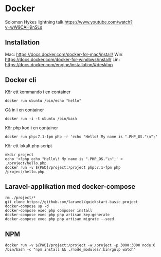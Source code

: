 # Docker

Solomon Hykes lightning talk
https://www.youtube.com/watch?v=wW9CAH9nSLs


## Installation

Mac: https://docs.docker.com/docker-for-mac/install/
Win: https://docs.docker.com/docker-for-windows/install/
Lin: https://docs.docker.com/engine/installation/#desktop


## Docker cli

Kör ett kommando i en container

    docker run ubuntu /bin/echo "hello"

Gå in i en container

    docker run -i -t ubuntu /bin/bash

Kör php kod i en container

    docker run php:7.1-fpm php -r 'echo "Hello! My name is ".PHP_OS."\n";'

Kör ett lokalt php script

    mkdir project
    echo '<?php echo "Hello\! My name is ".PHP_OS."\n";' > ./project/hello.php
    docker run -v ${PWD}/project:/project php:7.1-fpm php /project/hello.php


## Laravel-applikation med docker-compose

    rm ./project/*
    git clone https://github.com/laravel/quickstart-basic project
    docker-compose up -d
    docker-compose exec php composer install
    docker-compose exec php php artisan key:generate
    docker-compose exec php php artisan migrate --seed


## NPM

    docker run -v ${PWD}/project:/project -w /project -p 3000:3000 node:6 /bin/bash -c "npm install && ./node_modules/.bin/gulp watch"

